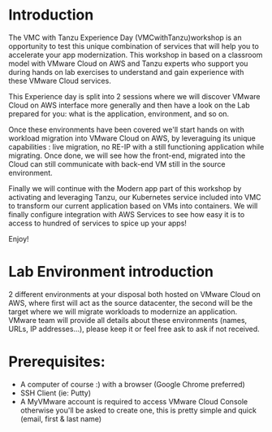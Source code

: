# Introduction

The VMC with Tanzu Experience Day (VMCwithTanzu)workshop is an opportunity to test this unique combination of services that will help you to accelerate your app modernization. This workshop in based on a classroom model with VMware Cloud on AWS and Tanzu experts who support you during hands on lab exercises to understand and gain experience with these VMware Cloud services.

This Experience day is split into 2 sessions where we will discover VMware Cloud on AWS interface more generally and then have a look on the Lab prepared for you: what is the application, environment, and so on.

Once these environments have been covered we'll start hands on with workload migration into VMware Cloud on AWS, by leveraguing its unique capabilities : live migration, no RE-IP with a still functioning application while migrating.
Once done, we will see how the front-end, migrated into the Cloud can still communicate with back-end VM still in the source environment.

Finally we will continue with the Modern app part of this workshop by activating and leveraging Tanzu, our Kubernetes service included into VMC to transform our current application based on VMs into containers. We will finally configure integration with AWS Services to see how easy it is to access to hundred of services to spice up your apps!

Enjoy!


# Lab Environment introduction
2 different environments at your disposal both hosted on VMware Cloud on AWS, where first will act as the source datacenter, the second will be the target where we will migrate workloads to modernize an application.
VMware team will provide all details about these environments (names, URLs, IP addresses...), please keep it or feel free ask to ask if not received.


# Prerequisites:
- A computer of course :) with a browser (Google Chrome preferred) 
- SSH Client (ie: Putty)
- A MyVMware account is required to access VMware Cloud Console otherwise you'll be asked to create one, this is pretty simple and quick (email, first & last name)


